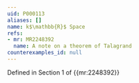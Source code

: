 ```yaml
---
uid: P000113
aliases: []
name: k$\mathbb{R}$ Space
refs:
- mr: MR2248392
  name: A note on a theorem of Talagrand
counterexamples_id: null
---
```

Defined in Section 1 of {{mr:2248392}}
